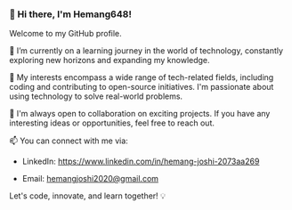 ### 👋 Hi there, I'm Hemang648!

Welcome to my GitHub profile. 

🌱 I’m currently on a learning journey in the world of technology, constantly exploring new horizons and expanding my knowledge.

🚀 My interests encompass a wide range of tech-related fields, including coding and contributing to open-source initiatives. I'm passionate about using technology to solve real-world problems.

🤝 I'm always open to collaboration on exciting projects. If you have any interesting ideas or opportunities, feel free to reach out.

📫 You can connect with me via:

- LinkedIn: https://www.linkedin.com/in/hemang-joshi-2073aa269

- Email: hemangjoshi2020@gmail.com

Let's code, innovate, and learn together! 💡

